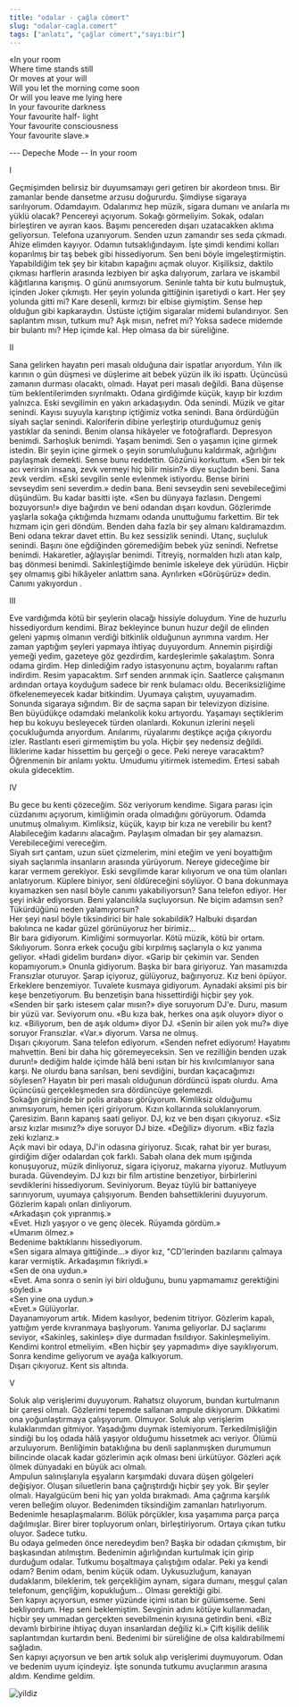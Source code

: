 ```yaml
---
title: "odalar - çağla cömert"
slug: "odalar-cagla.comert"
tags: ["anlatı", "çağlar cömert","sayı:bir"]
---
```




«In your room  
Where time stands still  
Or moves at your will  
Will you let the morning come soon  
Or will you leave me lying here  
In your favourite darkness  
Your favourite half- light  
Your favourite consciousness  
Your favourite slave.»

--- Depeche Mode -- In your room

I

Geçmişimden belirsiz bir duyumsamayı geri getiren bir akordeon tınısı.
Bir zamanlar bende dansetme arzusu doğururdu. Şimdiyse sigaraya
sarılıyorum. Odamdayım. Odalarımız hep müzik, sigara dumanı ve anılarla
mı yüklü olacak? Pencereyi açıyorum. Sokağı görmeliyim. Sokak, odaları
birleştiren ve ayıran kaos. Başımı pencereden dışarı uzatacakken aklıma
geliyorsun. Telefona uzanıyorum. Senden uzun zamandır ses seda çıkmadı.
Ahize elimden kayıyor. Odamın tutsaklığındayım. İşte şimdi kendimi
kolları koparılmış bir taş bebek gibi hissediyorum. Sen beni böyle
imgeleştirmiştin. Yapabildiğim tek şey bir kitabın kapağını açmak
oluyor. Kişiliksiz, daktilo çıkması harflerin arasında lezbiyen bir aşka
dalıyorum, zarlara ve iskambil kâğıtlarına karışmış. O günü anımsıyorum.
Seninle tahta bir kutu bulmuştuk, içinden Joker çıkmıştı. Her şeyin
yolunda gittiğinin işaretiydi o kart. Her şey yolunda gitti mi? Kare
desenli, kırmızı bir elbise giymiştim. Sense hep olduğun gibi
kapkaraydın. Üstüste içtiğim sigaralar midemi bulandırıyor. Sen
saplantım mısın, tutkum mu? Aşk mısın, nefret mi? Yoksa sadece midemde
bir bulantı mı? Hep içimde kal. Hep olmasa da bir süreliğine.

II

Sana gelirken hayatın peri masalı olduğuna dair ispatlar arıyordum.
Yılın ilk karının o gün düşmesi ve düşlerime ait bebek yüzün ilk iki
ispattı. Üçüncüsü zamanın durması olacaktı, olmadı. Hayat peri masalı
değildi. Bana düşense tüm beklentilerimden sıyrılmaktı. Odana girdiğimde
küçük, kayıp bir kızdım yalnızca. Eski sevgilimin en yakın arkadaşıydın.
Oda senindi. Müzik ve gitar senindi. Kayısı suyuyla karıştırıp içtiğimiz
votka senindi. Bana ördürdüğün siyah saçlar senindi. Kaloriferin dibine
yerleştirip oturduğumuz geniş yastıklar da senindi. Benim olansa
hikâyeler ve fotoğraflardı. Depresyon benimdi. Sarhoşluk benimdi. Yaşam
benimdi. Sen o yaşamın içine girmek istedin. Bir şeyin içine girmek o
şeyin sorumluluğunu kaldırmak, ağırlığını paylaşmak demekti. Sense bunu
reddettin. Gözünü korkuttum. «Sen bir tek acı verirsin insana, zevk
vermeyi hiç bilir misin?» diye suçladın beni. Sana zevk verdim. «Eski
sevgilin senle evlenmek istiyordu. Bense birini sevseydim seni
severdim.» dedin bana. Beni sevseydin seni sevebileceğimi düşündüm. Bu
kadar basitti işte. «Sen bu dünyaya fazlasın. Dengemi bozuyorsun!» diye
bağırdın ve beni odandan dışarı kovdun. Gözlerimde yaşlarla sokağa
çıktığımda hızmamı odanda unuttuğumu farkettim. Bir tek hızmam için geri
döndüm. Benden daha fazla bir şey almanı kaldıramazdım. Beni odana
tekrar davet ettin. Bu kez sessizlik senindi. Utanç, suçluluk senindi.
Başını öne eğdiğinden göremediğim bebek yüz senindi. Nefretse benimdi.
Hakaretler, ağlayışlar benimdi. Titreyiş, normalden hızlı atan kalp, baş
dönmesi benimdi. Sakinleştiğimde benimle iskeleye dek yürüdün. Hiçbir
şey olmamış gibi hikâyeler anlattım sana. Ayrılırken «Görüşürüz» dedin.
Canımı yakıyordun .

III

Eve vardığımda kötü bir şeylerin olacağı hissiyle doluydum. Yine de
huzurlu hissediyordum kendimi. Biraz bekleyince bunun huzur değil de
elinden geleni yapmış olmanın verdiği bitkinlik olduğunun ayrımına
vardım. Her zaman yaptığım şeyleri yapmaya ihtiyaç duyuyordum. Annemin
pişirdiği yemeği yedim, gazeteye göz gezdirdim, kardeşlerimle
şakalaştım. Sonra odama girdim. Hep dinlediğim radyo istasyonunu açtım,
boyalarımı raftan indirdim. Resim yapacaktım. Sırf senden arınmak için.
Saatlerce çalışmanın ardından ortaya koyduğum sadece bir renk bulamacı
oldu. Beceriksizliğime öfkelenemeyecek kadar bitkindim. Uyumaya
çalıştım, uyuyamadım. Sonunda sigaraya sığındım. Bir de saçma sapan bir
televizyon dizisine.  
Ben büyüdükçe odamdaki melankolik koku artıyordu. Yaşamayı seçtiklerim
hep bu kokuyu besleyecek türden olanlardı. Kokunun izlerini neşeli
çocukluğumda arıyordum. Anılarımı, rüyalarımı deştikçe açığa çıkıyordu
izler. Rastlantı eseri girmemiştim bu yola. Hiçbir şey nedensiz değildi.
İliklerime kadar hissettim bu gerçeği o gece. Peki nereye varacaktım?
Öğrenmenin bir anlamı yoktu. Umudumu yitirmek istemedim. Ertesi sabah
okula gidecektim.

IV

Bu gece bu kenti çözeceğim. Söz veriyorum kendime. Sigara parası için
cüzdanımı açıyorum, kimliğimin orada olmadığını görüyorum. Odamda
unutmuş olmalıyım. Kimliksiz, küçük, kayıp bir kıza ne verebilir bu
kent? Alabileceğim kadarını alacağım. Paylaşım olmadan bir şey
alamazsın. Verebileceğimi vereceğim.  
Siyah sırt çantam, uzun süet çizmelerim, mini eteğim ve yeni boyattığım
siyah saçlarımla insanların arasında yürüyorum. Nereye gideceğime bir
karar vermem gerekiyor. Eski sevgilimde karar kılıyorum ve ona tüm
olanları anlatıyorum. Küplere biniyor, seni öldüreceğini söylüyor. O
bana dokunmaya kıyamazken sen nasıl böyle canımı yakabiliyorsun? Sana
telefon ediyor. Her şeyi inkâr ediyorsun. Beni yalancılıkla suçluyorsun.
Ne biçim adamsın sen? Tükürdüğünü neden yalamıyorsun?  
Her şeyi nasıl böyle tiksindirici bir hale sokabildik? Halbuki dışardan
bakılınca ne kadar güzel görünüyoruz her birimiz...  
Bir bara gidiyorum. Kimliğimi sormuyorlar. Kötü müzik, kötü bir ortam.
Sıkılıyorum. Sonra erkek çocuğu gibi kırpılmış saçlarıyla o kız yanıma
geliyor. «Hadi gidelim burdan» diyor. «Garip bir çekimin var. Senden
kopamıyorum.» Onunla gidiyorum. Başka bir bara giriyoruz. Yan masamızda
Fransızlar oturuyor. Şarap içiyoruz, gülüyoruz, bağırıyoruz. Kız beni
öpüyor. Erkeklere benzemiyor. Tuvalete kusmaya gidiyorum. Aynadaki
aksimi pis bir keşe benzetiyorum. Bu benzetişin bana hissettirdiği
hiçbir şey yok.  
«Senden bir şarkı istesem çalar mısın?» diye soruyorum DJ'e.
Duru, masum bir yüzü var. Seviyorum onu. «Bu kıza bak, herkes ona aşık
oluyor» diyor o kız. «Biliyorum, ben de aşık oldum» diyor DJ.
«Senin bir ailen yok mu?» diye soruyor Fransızlar. «Var.» diyorum. Varsa
ne olmuş.  
Dışarı çıkıyorum. Sana telefon ediyorum. «Senden nefret ediyorum!
Hayatımı mahvettin. Beni bir daha hiç göremeyeceksin. Sen ve rezilliğin
benden uzak durun!» dediğim halde içimde hâlâ beni ısıtan bir his
kıvılcımlanıyor sana karşı. Ne olurdu bana sarılsan, beni sevdiğini,
burdan kaçacağımızı söylesen? Hayatın bir peri masalı olduğunun dördüncü
ispatı olurdu. Ama üçüncüsü gerçekleşmeden sıra dördüncüye gelemezdi.  
Sokağın girişinde bir polis arabası görüyorum. Kimliksiz olduğumu
anımsıyorum, hemen içeri giriyorum. Kızın kollarında soluklanıyorum.
Çaresizim. Barın kapanış saati geliyor. DJ, kız ve ben dışarı
çıkıyoruz. «Siz arsız kızlar mısınız?» diye soruyor DJ bize.
«Değiliz» diyorum. «Biz fazla zeki kızlarız.»  
Açık mavi bir odaya, DJ'in odasına giriyoruz. Sıcak, rahat bir
yer burası, girdiğim diğer odalardan çok farklı. Sabah olana dek mum
ışığında konuşuyoruz, müzik dinliyoruz, sigara içiyoruz, makarna
yiyoruz. Mutluyum burada. Güvendeyim. DJ kızı bir film
artistine benzetiyor, birbirlerini sevdiklerini hissediyorum.
Seviniyorum. Beyaz tüylü bir battaniyeye sarınıyorum, uyumaya
çalışıyorum. Benden bahsettiklerini duyuyorum. Gözlerim kapalı onları
dinliyorum.  
«Arkadaşın çok yıpranmış.»  
«Evet. Hızlı yaşıyor o ve genç ölecek. Rüyamda gördüm.»  
«Umarım ölmez.»  
Bedenime baktıklarını hissediyorum.  
«Sen sigara almaya gittiğinde...» diyor kız, "CD'lerinden
bazılarını çalmaya karar vermiştik. Arkadaşımın fikriydi.»  
«Sen de ona uydun.»  
«Evet. Ama sonra o senin iyi biri olduğunu, bunu yapmamamız gerektiğini
söyledi.»  
«Sen yine ona uydun.»  
«Evet.» Gülüyorlar.  
Dayanamıyorum artık. Midem kasılıyor, bedenim titriyor. Gözlerim kapalı,
yattığım yerde kıvranmaya başlıyorum. Yanıma geliyorlar. DJ
saçlarımı seviyor, «Sakinleş, sakinleş» diye durmadan fısıldıyor.
Sakinleşmeliyim. Kendimi kontrol etmeliyim. «Ben hiçbir şey yapmadım»
diye sayıklıyorum. Sonra kendime geliyorum ve ayağa kalkıyorum.  
Dışarı çıkıyoruz. Kent sis altında.

V

Soluk alıp verişlerimi duyuyorum. Rahatsız oluyorum, bundan kurtulmanın
bir çaresi olmalı. Gözlerimi tepemde sallanan ampule dikiyorum.
Dikkatimi ona yoğunlaştırmaya çalışıyorum. Olmuyor. Soluk alıp
verişlerim kulaklarımdan gitmiyor. Yaşadığımı duymak istemiyorum.
Terkedilmişliğin sindiği bu loş odada hâlâ yaşıyor olduğumu hissetmek
acı veriyor. Ölümü arzuluyorum. Benliğimin bataklığına bu denli
saplanmışken durumumun bilincinde olacak kadar gözlerimin açık olması
beni ürkütüyor. Gözleri açık ölmek dünyadaki en büyük acı olmalı.  
Ampulun salınışlarıyla eşyaların karşımdaki duvara düşen gölgeleri
değişiyor. Oluşan siluetlerin bana çağrıştırdığı hiçbir şey yok. Bir
şeyler olmalı. Hayalgücüm beni hiç yarı yolda bırakmadı. Ama çağrıma
karşılık veren belleğim oluyor. Bedenimden tiksindiğim zamanları
hatırlıyorum. Bedenimle hesaplaşmalarım. Bölük pörçükler, kısa yaşamıma
parça parça dağılmışlar. Birer birer topluyorum onları, birleştiriyorum.
Ortaya çıkan tutku oluyor. Sadece tutku.  
Bu odaya gelmeden önce neredeydim ben? Başka bir odadan çıkmıştım, bir
başkasından atılmıştım. Bedenimin ağırlığından kurtulmak için girip
durduğum odalar. Tutkumu boşaltmaya çalıştığım odalar. Peki ya kendi
odam? Benim odam, benim küçük odam. Uykusuzluğum, kanayan dudaklarım,
bileklerim, tek gerçekliğim aynam, sigara dumanı, meşgul çalan
telefonum, gençliğim, kopukluğum... Olması gerektiği gibi.  
Sen kapıyı açıyorsun, esmer yüzünde içimi ısıtan bir gülümseme. Seni
bekliyordum. Hep seni beklemiştim. Sevginin adını kötüye kullanmadan,
hiçbir şey ummadan gerçekten sevebilmenin kıyısına getirdin beni. «Biz
devamlı birbirine ihtiyaç duyan insanlardan değiliz ki.» Çift kişilik
delilik saplantımdan kurtardın beni. Bedenimi bir süreliğine de olsa
kaldırabilmemi sağladın.  
Sen kapıyı açıyorsun ve ben artık soluk alıp verişlerimi duymuyorum.
Odan ve bedenim uyum içindeyiz. İşte sonunda tutkumu avuçlarımın arasına
aldım. Kendime geldim.

![yildiz](/img/19.jpg)